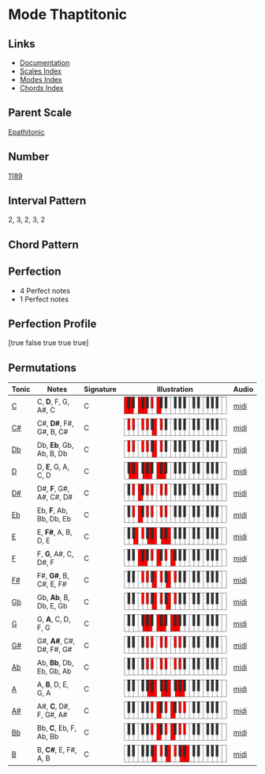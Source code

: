 # Mode Thaptitonic

## Links

- [Documentation](index.md)
- [Scales Index](Scales.md)
- [Modes Index](Modes.md)
- [Chords Index](Chords.md)

## Parent Scale

[Epathitonic](ScaleEpathitonic.md)

## Number

[1189](https://ianring.com/musictheory/scales/1189)

## Interval Pattern

2, 3, 2, 3, 2

## Chord Pattern



## Perfection

- 4 Perfect notes
- 1 Perfect notes

## Perfection Profile

[true false true true true]

## Permutations

| Tonic | Notes | Signature | Illustration | Audio |
|-------|-------|-----------|--------------|-------|
| [C](ModeCNaturalThaptitonic.md) | C, **D**, F, G, A#, C | C | ![CNaturalThaptitonic](ModeCNaturalThaptitonic.png) | [midi](https://github.com/edipermadi/music/blob/main/docs/ModeCNaturalThaptitonic.mid?raw=true) |
| [C#](ModeCSharpThaptitonic.md) | C#, **D#**, F#, G#, B, C# | C | ![CSharpThaptitonic](ModeCSharpThaptitonic.png) | [midi](https://github.com/edipermadi/music/blob/main/docs/ModeCSharpThaptitonic.mid?raw=true) |
| [Db](ModeDFlatThaptitonic.md) | Db, **Eb**, Gb, Ab, B, Db | C | ![DFlatThaptitonic](ModeDFlatThaptitonic.png) | [midi](https://github.com/edipermadi/music/blob/main/docs/ModeDFlatThaptitonic.mid?raw=true) |
| [D](ModeDNaturalThaptitonic.md) | D, **E**, G, A, C, D | C | ![DNaturalThaptitonic](ModeDNaturalThaptitonic.png) | [midi](https://github.com/edipermadi/music/blob/main/docs/ModeDNaturalThaptitonic.mid?raw=true) |
| [D#](ModeDSharpThaptitonic.md) | D#, **F**, G#, A#, C#, D# | C | ![DSharpThaptitonic](ModeDSharpThaptitonic.png) | [midi](https://github.com/edipermadi/music/blob/main/docs/ModeDSharpThaptitonic.mid?raw=true) |
| [Eb](ModeEFlatThaptitonic.md) | Eb, **F**, Ab, Bb, Db, Eb | C | ![EFlatThaptitonic](ModeEFlatThaptitonic.png) | [midi](https://github.com/edipermadi/music/blob/main/docs/ModeEFlatThaptitonic.mid?raw=true) |
| [E](ModeENaturalThaptitonic.md) | E, **F#**, A, B, D, E | C | ![ENaturalThaptitonic](ModeENaturalThaptitonic.png) | [midi](https://github.com/edipermadi/music/blob/main/docs/ModeENaturalThaptitonic.mid?raw=true) |
| [F](ModeFNaturalThaptitonic.md) | F, **G**, A#, C, D#, F | C | ![FNaturalThaptitonic](ModeFNaturalThaptitonic.png) | [midi](https://github.com/edipermadi/music/blob/main/docs/ModeFNaturalThaptitonic.mid?raw=true) |
| [F#](ModeFSharpThaptitonic.md) | F#, **G#**, B, C#, E, F# | C | ![FSharpThaptitonic](ModeFSharpThaptitonic.png) | [midi](https://github.com/edipermadi/music/blob/main/docs/ModeFSharpThaptitonic.mid?raw=true) |
| [Gb](ModeGFlatThaptitonic.md) | Gb, **Ab**, B, Db, E, Gb | C | ![GFlatThaptitonic](ModeGFlatThaptitonic.png) | [midi](https://github.com/edipermadi/music/blob/main/docs/ModeGFlatThaptitonic.mid?raw=true) |
| [G](ModeGNaturalThaptitonic.md) | G, **A**, C, D, F, G | C | ![GNaturalThaptitonic](ModeGNaturalThaptitonic.png) | [midi](https://github.com/edipermadi/music/blob/main/docs/ModeGNaturalThaptitonic.mid?raw=true) |
| [G#](ModeGSharpThaptitonic.md) | G#, **A#**, C#, D#, F#, G# | C | ![GSharpThaptitonic](ModeGSharpThaptitonic.png) | [midi](https://github.com/edipermadi/music/blob/main/docs/ModeGSharpThaptitonic.mid?raw=true) |
| [Ab](ModeAFlatThaptitonic.md) | Ab, **Bb**, Db, Eb, Gb, Ab | C | ![AFlatThaptitonic](ModeAFlatThaptitonic.png) | [midi](https://github.com/edipermadi/music/blob/main/docs/ModeAFlatThaptitonic.mid?raw=true) |
| [A](ModeANaturalThaptitonic.md) | A, **B**, D, E, G, A | C | ![ANaturalThaptitonic](ModeANaturalThaptitonic.png) | [midi](https://github.com/edipermadi/music/blob/main/docs/ModeANaturalThaptitonic.mid?raw=true) |
| [A#](ModeASharpThaptitonic.md) | A#, **C**, D#, F, G#, A# | C | ![ASharpThaptitonic](ModeASharpThaptitonic.png) | [midi](https://github.com/edipermadi/music/blob/main/docs/ModeASharpThaptitonic.mid?raw=true) |
| [Bb](ModeBFlatThaptitonic.md) | Bb, **C**, Eb, F, Ab, Bb | C | ![BFlatThaptitonic](ModeBFlatThaptitonic.png) | [midi](https://github.com/edipermadi/music/blob/main/docs/ModeBFlatThaptitonic.mid?raw=true) |
| [B](ModeBNaturalThaptitonic.md) | B, **C#**, E, F#, A, B | C | ![BNaturalThaptitonic](ModeBNaturalThaptitonic.png) | [midi](https://github.com/edipermadi/music/blob/main/docs/ModeBNaturalThaptitonic.mid?raw=true) |
